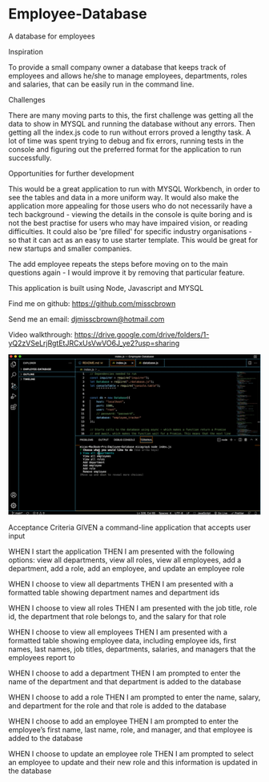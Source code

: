 # Employee-Database
A database for employees

Inspiration

To provide a small company owner a database that keeps track of employees and allows he/she to manage employees, departments, roles and salaries, that can be easily run in the command line. 

Challenges

There are many moving parts to this, the first challenge was getting all the data to show in MYSQL and running the database without any errors. Then getting all the index.js code to run without errors proved a lengthy task. A lot of time was spent trying to debug and fix errors, running tests in the console and figuring out the preferred format for the application to run successfully. 

Opportunities for further development

This would be a great application to run with MYSQL Workbench, in order to see the tables and data in a more uniform way. It would also make the application more appealing for those users who do not necessarily have a tech background - viewing the details in the console is quite boring and is not the best practise for users who may have impaired vision, or reading difficulties. It could also be 'pre filled' for specific industry organisations - so that it can act as an easy to use starter template. This would be great for new startups and smaller companies.

The add employee repeats the steps before moving on to the main questions again - I would improve it by removing that particular feature.

This application is built using Node, Javascript and MYSQL

Find me on github: https://github.com/misscbrown

Send me an email: djmisscbrown@hotmail.com

Video walkthrough: https://drive.google.com/drive/folders/1-yQ2zVSeLrjRgtEtJRCxUsVwVO6J_ye2?usp=sharing

![gif](/images/empdatabase.gif)

Acceptance Criteria
GIVEN a command-line application that accepts user input

WHEN I start the application
THEN I am presented with the following options: view all departments, view all roles, view all employees, add a department, add a role, add an employee, and update an employee role

WHEN I choose to view all departments
THEN I am presented with a formatted table showing department names and department ids

WHEN I choose to view all roles
THEN I am presented with the job title, role id, the department that role belongs to, and the salary for that role

WHEN I choose to view all employees
THEN I am presented with a formatted table showing employee data, including employee ids, first names, last names, job titles, departments, salaries, and managers that the employees report to

WHEN I choose to add a department
THEN I am prompted to enter the name of the department and that department is added to the database

WHEN I choose to add a role
THEN I am prompted to enter the name, salary, and department for the role and that role is added to the database

WHEN I choose to add an employee
THEN I am prompted to enter the employee’s first name, last name, role, and manager, and that employee is added to the database

WHEN I choose to update an employee role
THEN I am prompted to select an employee to update and their new role and this information is updated in the database 

